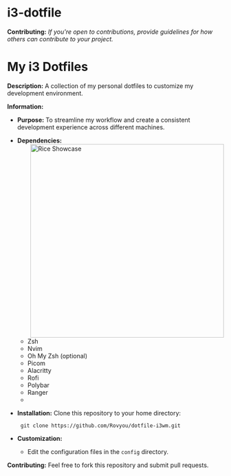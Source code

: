 # i3-dotfile
**Contributing:**
*If you're open to contributions, provide guidelines for how others can contribute to your project.*

# My i3 Dotfiles
**Description:**
A collection of my personal dotfiles to customize my development environment.

**Information:**
* **Purpose:** To streamline my workflow and create a consistent development experience across different machines.
* **Dependencies:**
    <img src="https://github.com/Rovyou/dotfile-i3wm/blob/main/images/desktop.png?raw=true" alt="Rice Showcase" align="right" width="450px">
    * Zsh
    * Nvim
    * Oh My Zsh (optional)
    * Picom
    * Alacritty
    * Rofi
    * Polybar
    * Ranger
    * 
* **Installation:**
       Clone this repository to your home directory:

       
       git clone https://github.com/Rovyou/dotfile-i3wm.git
       
* **Customization:**
    * Edit the configuration files in the `config` directory.

**Contributing:**
Feel free to fork this repository and submit pull requests.

